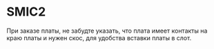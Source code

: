# SMIC2

При заказе платы, не забудте указать, что плата имеет контакты на краю платы и нужен скос, для удобства вставки платы в слот.
